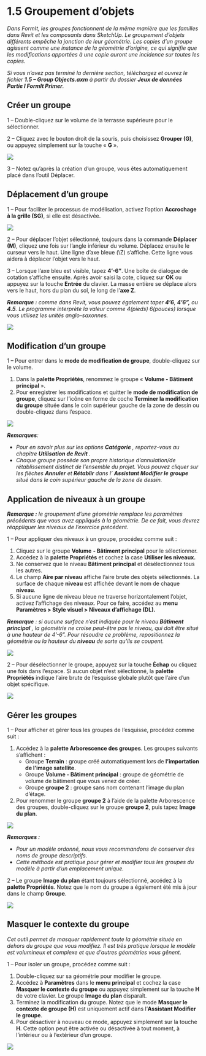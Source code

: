 # 1.5 Groupement d’objets

_Dans FormIt, les groupes fonctionnent de la même manière que les familles dans Revit et les composants dans SketchUp. Le groupement d’objets différents empêche la jonction de leur géométrie. Les copies d’un groupe agissent comme une instance de la géométrie d’origine, ce qui signifie que les modifications apportées à une copie auront une incidence sur toutes les copies._

_Si vous n’avez pas terminé la dernière section, téléchargez et ouvrez le fichier __**1.5 – Group Objects.axm**__ à partir du dossier_ _**Jeux de données Partie I FormIt Primer**._

## **Créer un groupe**

1 – Double-cliquez sur le volume de la terrasse supérieure pour le sélectionner.

2 – Cliquez avec le bouton droit de la souris, puis choisissez **Grouper \(G\)**, ou appuyez simplement sur la touche « **G** ».

![](../../.gitbook/assets/0%20%281%29.jpeg)

3 – Notez qu’après la création d’un groupe, vous êtes automatiquement placé dans l’outil Déplacer.

## **Déplacement d’un groupe**

1 – Pour faciliter le processus de modélisation, activez l’option **Accrochage à la grille \(SG\)**, si elle est désactivée.

![](../../.gitbook/assets/1%20%2814%29.png)

2 – Pour déplacer l’objet sélectionné, toujours dans la commande **Déplacer \(M\)**, cliquez une fois sur l’angle inférieur du volume. Déplacez ensuite le curseur vers le haut. Une ligne d’axe bleue (\Z\) s’affiche. Cette ligne vous aidera à déplacer l’objet vers le haut.

3 – Lorsque l’axe bleu est visible, tapez **4’-6”**. Une boîte de dialogue de cotation s’affiche ensuite. Après avoir saisi la cote, cliquez sur **OK** ou appuyez sur la touche **Entrée** du clavier. La masse entière se déplace alors vers le haut, hors du plan du sol, le long de l’**axe Z**.

_**Remarque :**_ _comme dans Revit, vous pouvez également taper_ _**4’6**,_ _**4’6”,**_ _ou_ _**4.5**. Le programme interprète la valeur comme 4\(pieds\) 6\(pouces\) lorsque vous utilisez les unités anglo-saxonnes._

![](../../.gitbook/assets/2%20%282%29.png)

## **Modification d’un groupe**

1 – Pour entrer dans le **mode de modification de groupe**, double-cliquez sur le volume.

1. Dans la **palette Propriétés**, renommez le groupe « **Volume - Bâtiment principal** ».
2. Pour enregistrer les modifications et quitter le **mode de modification de groupe**, cliquez sur l’icône en forme de coche **Terminer la modification du groupe** située dans le coin supérieur gauche de la zone de dessin ou double-cliquez dans l’espace.

![](../../.gitbook/assets/3%20%2812%29.png)

_**Remarques**:_

* _Pour en savoir plus sur les options_ _**Catégorie**_ _, reportez-vous au chapitre_ _**Utilisation de Revit**_ _._
* _Chaque groupe possède son propre historique d’annulation/de rétablissement distinct de l’ensemble du projet. Vous pouvez cliquer sur les flèches_ _**Annuler**_ _et_ _**Rétablir**_ _dans l’_ _**Assistant Modifier le groupe**_ _situé dans le coin supérieur gauche de la zone de dessin._

## **Application de niveaux à un groupe**

_**Remarque :**_ _le groupement d’une géométrie remplace les paramètres précédents que vous avez appliqués à la géométrie. De ce fait, vous devrez réappliquer les niveaux de l’exercice précédent._

1 – Pour appliquer des niveaux à un groupe, procédez comme suit :

1. Cliquez sur le groupe **Volume** **- Bâtiment principal** pour le sélectionner.
2. Accédez à la **palette Propriétés** et cochez la case **Utiliser les niveaux.**
3. Ne conservez que le niveau **Bâtiment principal** et désélectionnez tous les autres.
4. Le champ **Aire par niveau** affiche l’aire brute des objets sélectionnés. La surface de chaque **niveau** est affichée devant le nom de chaque **niveau**.
5. Si aucune ligne de niveau bleue ne traverse horizontalement l’objet, activez l’affichage des niveaux. Pour ce faire, accédez au **menu Paramètres > Style visuel > Niveaux d’affichage \(DL\).**

_**Remarque** : si aucune surface n’est indiquée pour le niveau_ _**Bâtiment principal**_ _, la géométrie ne croise peut-être pas le niveau, qui doit être situé à une hauteur de 4’-6”. Pour résoudre ce problème, repositionnez la géométrie ou la hauteur du_ _**niveau**_ _de sorte qu’ils se coupent._

![](../../.gitbook/assets/levels-to-groups.png)

2 – Pour désélectionner le groupe, appuyez sur la touche **Échap** ou cliquez une fois dans l’espace. Si aucun objet n’est sélectionné, la **palette Propriétés** indique l’aire brute de l’esquisse globale plutôt que l’aire d’un objet spécifique.

![](../../.gitbook/assets/5%20%2815%29.png)

## **Gérer les groupes**

1 – Pour afficher et gérer tous les groupes de l’esquisse, procédez comme suit :

1. Accédez à la **palette Arborescence des groupes**. Les groupes suivants s’affichent :
   * Groupe **Terrain** : groupe créé automatiquement lors de **l’importation de l’image satellite**.
   * Groupe **Volume - Bâtiment principal** : groupe de géométrie de volume de bâtiment que vous venez de créer.
   * Groupe **groupe 2** : groupe sans nom contenant l’image du plan d’étage.
2. Pour renommer le groupe **groupe 2** à l’aide de la palette Arborescence des groupes, double-cliquez sur le groupe **groupe 2**, puis tapez **Image du plan**.

![](../../.gitbook/assets/6%20%284%29.png)

_**Remarques :**_

* _Pour un modèle ordonné, nous vous recommandons de conserver des noms de groupe descriptifs._
* _Cette méthode est pratique pour gérer et modifier tous les groupes du modèle à partir d’un emplacement unique._

2 – Le groupe **Image du plan** étant toujours sélectionné, accédez à la **palette Propriétés**. Notez que le nom du groupe a également été mis à jour dans le champ **Groupe**.

![](../../.gitbook/assets/7.png)

## **Masquer le contexte du groupe**

_Cet outil permet de masquer rapidement toute la géométrie située en dehors du groupe que vous modifiez. Il est très pratique lorsque le modèle est volumineux et complexe et que d’autres géométries vous gênent._

1 – Pour isoler un groupe, procédez comme suit :

1. Double-cliquez sur sa géométrie pour modifier le groupe.
2. Accédez à **Paramètres** dans le **menu principal** et cochez la case **Masquer le contexte du groupe** ou appuyez simplement sur la touche **H** de votre clavier. Le groupe **Image du plan** disparaît.
3. Terminez la modification du groupe. Notez que le mode **Masquer le contexte de groupe \(H\)** est uniquement actif dans l’**Assistant Modifier le groupe**.
4. Pour désactiver à nouveau ce mode, appuyez simplement sur la touche **H**. Cette option peut être activée ou désactivée à tout moment, à l’intérieur ou à l’extérieur d’un groupe.

![](../../.gitbook/assets/8%20%285%29.png)

